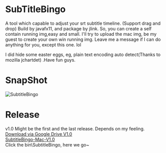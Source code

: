 # SubTitleBingo
A tool which capable to  adjust your srt subtitle timeline. (Support drag and drop)
Build by javafx11, and package by jlink. So, you can create a self contain running img,easy and small.
I'll try to upload the mac img, be my guest to create your own win running img. Leave me a message if I can do anything for you, except
 this one. lol

I did hide some easter eggs, eg, plain text encoding auto detect(Thanks to mozilla jchartdet) .Have fun guys.

# SnapShot

![SubtitleBingo](https://user-images.githubusercontent.com/20728002/62832913-8ece0d80-bc68-11e9-87dd-d942b053620f.png)

# Release
v1.0
Might be the first and the last release. Depends on my feeling.  
[Download via Google Drive V1.0](https://drive.google.com/file/d/12PEr7OJHRhQWEF6AkP8pEiGsEi7tIJ2W/view?usp=sharing)  
[SubtitleBingo-Mac-V1.0](https://github.com/kevin-lucifer/SubTitleBingo/releases/download/1.0/SubtitleBingo.zip)  
Click the bin\SubtitleBingo, here we go~